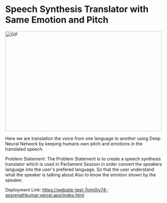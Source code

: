 # Speech Synthesis Translator with Same Emotion and Pitch

<img class="align" align="center" alt="GIF" src="https://github.com/abhisheknaiidu/abhisheknaiidu/blob/master/code.gif?raw=true" width="500" height="320" />
<br>


<p> Here we are translation the voice from one language to another using Deep Neural Network by keeping humans own pitch and emotions in the translated speech.</p>

<p> Problem Statement: The Problem Statement is to create a speech synthesis translator which is used in Parliament Session in order convert the speakers language into the user's prefered language. So that the user understand what the speaker is talking about.Also to know the emotion shown by the speaker.
  
  Deployment Link: https://website-test-7oim0iy74-gssrenathkumar.vercel.app/index.html
